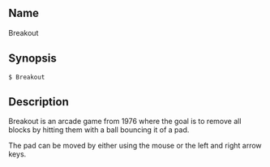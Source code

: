 ## Name

Breakout

## Synopsis

```**sh
$ Breakout
```

## Description

Breakout is an arcade game from 1976 where the goal is to remove all blocks by hitting them with a ball bouncing it of a pad.

The pad can be moved by either using the mouse or the left and right arrow keys.
